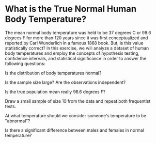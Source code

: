 # What is the True Normal Human Body Temperature?

The mean normal body temperature was held to be 37 degrees C or 98.6 degrees F for more than 120 years since it was first conceptualized and reported by Carl Wunderlich in a famous 1868 book. But, is this value statistically correct? In this exercise, we will analyze a dataset of human body temperatures and employ the concepts of hypothesis testing, confidence intervals, and statistical significance in order to answer the following questions:

Is the distribution of body temperatures normal?

Is the sample size large? Are the observations independent?

Is the true population mean really 98.6 degrees F?

Draw a small sample of size 10 from the data and repeat both frequentist tests.

At what temperature should we consider someone's temperature to be "abnormal"?

Is there a significant difference between males and females in normal temperature?
